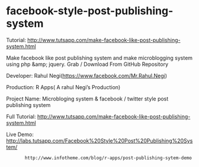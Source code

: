 facebook-style-post-publishing-system
=====================================
Tutorial: http://www.tutsapp.com/make-facebook-like-post-publishing-system.html

Make facebook like post publishing system and make microblogging system using php &amp;amp; jquery. Grab / Download From GitHub Repository

Developer: Rahul Negi(https://www.facebook.com/Mr.Rahul.Negi)

Production: R Apps( A rahul Negi’s Production)

Project Name: Microbloging system & facebook / twitter style post publishing system


Full Tutorial: http://www.tutsapp.com/make-facebook-like-post-publishing-system.html

Live Demo: http://labs.tutsapp.com/Facebook%20Style%20Post%20Publishing%20System/

           http://www.infotheme.com/blog/r-apps/post-publishing-sytem-demo
